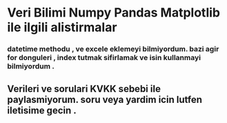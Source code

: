 # Veri Bilimi Numpy Pandas Matplotlib ile ilgili alistirmalar

### datetime methodu , ve excele eklemeyi bilmiyordum. bazi agir for donguleri , index tutmak sifirlamak ve isin kullanmayi bilmiyordum .

## Verileri ve sorulari KVKK sebebi ile paylasmiyorum. soru veya yardim icin lutfen iletisime gecin .
